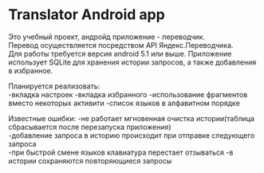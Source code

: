 # Translator Android app

Это учебный проект, андройд приложение - переводчик.  
Перевод осуществляется посредством API Яндекс.Переводчика.  
Для работы требуется версия android 5.1 или выше. 
Приложение использует SQLite для хранения истории запросов, а также добавления в избранное.

Планируется реализовать:  
-вкладка настроек 
-вкладка избранного 
-использование фрагментов вместо некоторых активити 
-список языков в алфавитном порядке 

Известные ошибки: 
-не работает мгновенная очистка истории(таблица сбрасывается после перезапуска приложения)  
-добавление запроса в историю происходит при отправке следующего запроса  
-при быстрой смене языков клавиатура перестает отзываться 
-в истории сохраняются повторяющиеся запросы  
